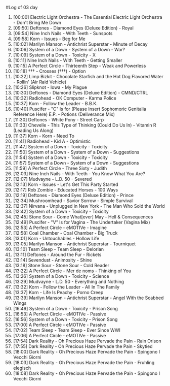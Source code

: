 #Log of 03 day

1. [00:00] Electric Light Orchestra - The Essential Electric Light Orchestra - Don't Bring Me Down
1. [09:50] Deftones - Diamond Eyes (Deluxe Edition) - Royal
1. [09:54] Nine Inch Nails - With Teeth - Sunspots
1. [09:58] Korn - Issues - Beg for Me
1. [10:02] Marilyn Manson - Antichrist Superstar - Minute of Decay
1. [10:06] System of a Down - System of a Down - War?
1. [10:09] System of a Down - Toxicity - X
1. [10:11] Nine Inch Nails - With Teeth - Getting Smaller
1. [10:15] A Perfect Circle - Thirteenth Step - Weak and Powerless
1. [10:18] ††† - Crosses (†††) - Option
1. [10:22] Limp Bizkit - Chocolate Starfish and the Hot Dog Flavored Water - Rollin' (Air Raid Vehicle)
1. [10:26] Slipknot - Iowa - My Plague
1. [10:30] Deftones - Diamond Eyes (Deluxe Edition) - CMND/CTRL
1. [10:32] Radiohead - OK Computer - Karma Police
1. [10:37] Korn - Follow the Leader - B.B.K.
1. [10:40] Puscifer - "C" Is for (Please Insert Sophomoric Genitalia Reference Here) E.P. - Potions (Deliverance Mix)
1. [11:30] Deftones - White Pony - Street Carp
1. [11:33] Chevelle - This Type of Thinking (Could Do Us In) - Vitamin R (Leading Us Along)
1. [11:37] Korn - Korn - Need To
1. [11:41] Radiohead - Kid A - Optimistic
1. [11:47] System of a Down - Toxicity - Toxicity
1. [11:50] System of a Down - System of a Down - Suggestions
1. [11:54] System of a Down - Toxicity - Toxicity
1. [11:57] System of a Down - System of a Down - Suggestions
1. [11:59] A Perfect Circle - Three Sixty - Judith
1. [12:03] Nine Inch Nails - With Teeth - You Know What You Are?
1. [12:07] Mudvayne - L.D. 50 - Severed
1. [12:13] Korn - Issues - Let's Get This Party Started
1. [12:17] Rob Zombie - Educated Horses - 100 Ways
1. [12:19] Deftones - Diamond Eyes (Deluxe Edition) - Prince
1. [12:34] Mushroomhead - Savior Sorrow - Simple Survival
1. [12:37] Nirvana - Unplugged in New York - The Man Who Sold the World
1. [12:42] System of a Down - Toxicity - Toxicity
1. [12:45] Stone Sour - Come What[ever] May - Hell & Consequences
1. [12:49] Puscifer - "V" Is for Vagina - The Undertaker (Vagina Mix)
1. [12:53] A Perfect Circle - eMOTIVe - Imagine
1. [12:58] Coal Chamber - Coal Chamber - Big Truck
1. [13:01] Korn - Untouchables - Hollow Life
1. [13:05] Marilyn Manson - Antichrist Superstar - Tourniquet
1. [13:10] Team Sleep - Team Sleep - Delorian
1. [13:11] Deftones - Around the Fur - Rickets
1. [13:14] Sevendust - Animosity - Shine
1. [13:18] Stone Sour - Stone Sour - Cold Reader
1. [13:22] A Perfect Circle - Mer de noms - Thinking of You
1. [13:26] System of a Down - Toxicity - Science
1. [13:29] Mudvayne - L.D. 50 - Everything and Nothing
1. [13:32] Korn - Follow the Leader - All In The Family
1. [13:37] Korn - Life Is Peachy - Porno Creep
1. [13:39] Marilyn Manson - Antichrist Superstar - Angel With the Scabbed Wings
1. [16:49] System of a Down - Toxicity - Prison Song
1. [16:53] A Perfect Circle - eMOTIVe - Passive
1. [16:56] System of a Down - Toxicity - Prison Song
1. [17:00] A Perfect Circle - eMOTIVe - Passive
1. [17:02] Team Sleep - Team Sleep - Ever Since WWI
1. [17:06] A Perfect Circle - eMOTIVe - Passive
1. [17:54] Dark Reality - Oh Precious Haze Pervade the Pain - Rain Orison
1. [17:55] Dark Reality - Oh Precious Haze Pervade the Pain - Skytied
1. [18:00] Dark Reality - Oh Precious Haze Pervade the Pain - Spingono I Vecchi Giorni
1. [18:03] Dark Reality - Oh Precious Haze Pervade the Pain - Fruhling elegisch
1. [18:08] Dark Reality - Oh Precious Haze Pervade the Pain - Spingono I Vecchi Giorni
